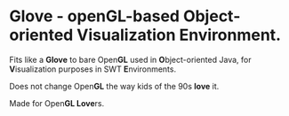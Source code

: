 # Glove - open**GL**-based **O**bject-oriented **V**isualization **E**nvironment.

Fits like a **Glove** to bare Open**GL** used in **O**bject-oriented Java, for **V**isualization purposes in SWT **E**nvironments.

Does not change Open**GL** the way kids of the 90s **love** it. 

Made for Open**GL Love**rs. 
